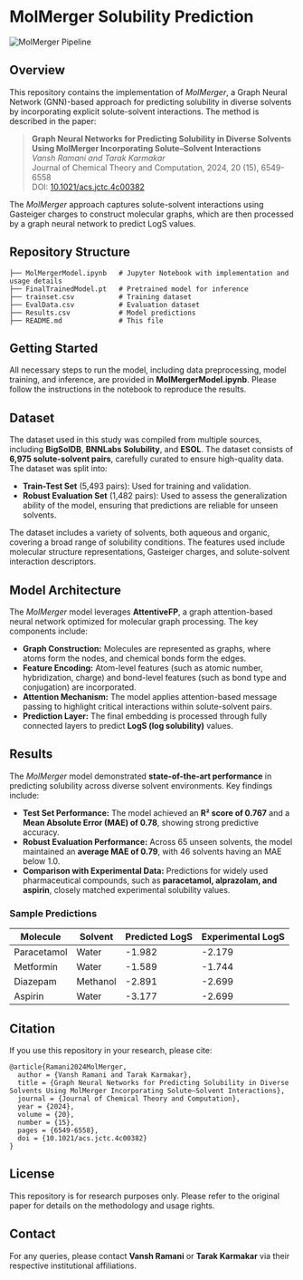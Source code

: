 # MolMerger Solubility Prediction

![MolMerger Pipeline](https://pubs.acs.org/doi/10.1021/acs.jctc.4c00382?fig=tgr1&ref=pdf)

## Overview
This repository contains the implementation of *MolMerger*, a Graph Neural Network (GNN)-based approach for predicting solubility in diverse solvents by incorporating explicit solute-solvent interactions. The method is described in the paper:

> **Graph Neural Networks for Predicting Solubility in Diverse Solvents Using MolMerger Incorporating Solute–Solvent Interactions**  
> *Vansh Ramani and Tarak Karmakar*  
> Journal of Chemical Theory and Computation, 2024, 20 (15), 6549-6558  
> DOI: [10.1021/acs.jctc.4c00382](https://doi.org/10.1021/acs.jctc.4c00382)

The *MolMerger* approach captures solute-solvent interactions using Gasteiger charges to construct molecular graphs, which are then processed by a graph neural network to predict LogS values.

## Repository Structure
```
├── MolMergerModel.ipynb   # Jupyter Notebook with implementation and usage details
├── FinalTrainedModel.pt   # Pretrained model for inference
├── trainset.csv           # Training dataset
├── EvalData.csv           # Evaluation dataset
├── Results.csv            # Model predictions
├── README.md              # This file
```

## Getting Started
All necessary steps to run the model, including data preprocessing, model training, and inference, are provided in **MolMergerModel.ipynb**. Please follow the instructions in the notebook to reproduce the results.

## Dataset
The dataset used in this study was compiled from multiple sources, including **BigSolDB**, **BNNLabs Solubility**, and **ESOL**. The dataset consists of **6,975 solute-solvent pairs**, carefully curated to ensure high-quality data. The dataset was split into:
- **Train-Test Set** (5,493 pairs): Used for training and validation.
- **Robust Evaluation Set** (1,482 pairs): Used to assess the generalization ability of the model, ensuring that predictions are reliable for unseen solvents.

The dataset includes a variety of solvents, both aqueous and organic, covering a broad range of solubility conditions. The features used include molecular structure representations, Gasteiger charges, and solute-solvent interaction descriptors.

## Model Architecture
The *MolMerger* model leverages **AttentiveFP**, a graph attention-based neural network optimized for molecular graph processing. The key components include:
- **Graph Construction:** Molecules are represented as graphs, where atoms form the nodes, and chemical bonds form the edges.
- **Feature Encoding:** Atom-level features (such as atomic number, hybridization, charge) and bond-level features (such as bond type and conjugation) are incorporated.
- **Attention Mechanism:** The model applies attention-based message passing to highlight critical interactions within solute-solvent pairs.
- **Prediction Layer:** The final embedding is processed through fully connected layers to predict **LogS (log solubility)** values.

## Results
The *MolMerger* model demonstrated **state-of-the-art performance** in predicting solubility across diverse solvent environments. Key findings include:
- **Test Set Performance:** The model achieved an **R² score of 0.767** and a **Mean Absolute Error (MAE) of 0.78**, showing strong predictive accuracy.
- **Robust Evaluation Performance:** Across 65 unseen solvents, the model maintained an **average MAE of 0.79**, with 46 solvents having an MAE below 1.0.
- **Comparison with Experimental Data:** Predictions for widely used pharmaceutical compounds, such as **paracetamol, alprazolam, and aspirin**, closely matched experimental solubility values.

### Sample Predictions
| Molecule   | Solvent  | Predicted LogS | Experimental LogS |
|------------|---------|----------------|-------------------|
| Paracetamol | Water  | -1.982         | -2.179            |
| Metformin  | Water  | -1.589         | -1.744            |
| Diazepam   | Methanol | -2.891         | -2.699            |
| Aspirin    | Water  | -3.177         | -2.699            |

## Citation
If you use this repository in your research, please cite:

```
@article{Ramani2024MolMerger,
  author = {Vansh Ramani and Tarak Karmakar},
  title = {Graph Neural Networks for Predicting Solubility in Diverse Solvents Using MolMerger Incorporating Solute–Solvent Interactions},
  journal = {Journal of Chemical Theory and Computation},
  year = {2024},
  volume = {20},
  number = {15},
  pages = {6549-6558},
  doi = {10.1021/acs.jctc.4c00382}
}
```

## License
This repository is for research purposes only. Please refer to the original paper for details on the methodology and usage rights.

## Contact
For any queries, please contact **Vansh Ramani** or **Tarak Karmakar** via their respective institutional affiliations.

